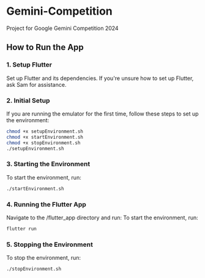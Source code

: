 # Gemini-Competition
Project for Google Gemini Competition 2024

## How to Run the App

### 1. Setup Flutter
Set up Flutter and its dependencies. If you're unsure how to set up Flutter, ask Sam for assistance.

### 2. Initial Setup
If you are running the emulator for the first time, follow these steps to set up the environment:

```bash
chmod +x setupEnvironment.sh
chmod +x startEnvironment.sh
chmod +x stopEnvironment.sh
./setupEnvironment.sh
```
### 3.  Starting the Environment
To start the environment, run:
```bash
./startEnvironment.sh
```
### 4.   Running the Flutter App
Navigate to the /flutter_app directory and run:
To start the environment, run:
```bash
flutter run
```

### 5.  Stopping the Environment
To stop the environment, run:
```bash
./stopEnvironment.sh
```
